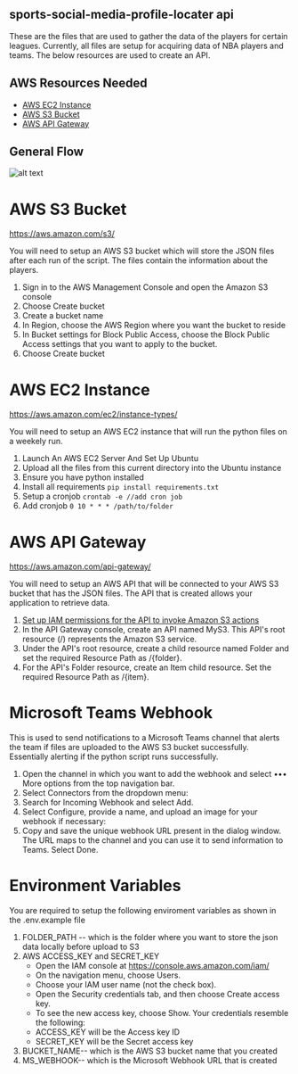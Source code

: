 ## sports-social-media-profile-locater api

These are the files that are used to gather the data of the players for certain leagues. Currently, all files are setup for acquiring data of NBA players and teams. The below resources are used to create an API. 



## AWS Resources Needed

- [AWS EC2 Instance](https://aws.amazon.com/ec2/instance-types/)
- [AWS S3 Bucket](https://aws.amazon.com/s3/)
- [AWS API Gateway](https://aws.amazon.com/api-gateway/)

## General Flow

![alt text](https://github.com/WSU-4110/sports-social-media-profile-locater/blob/main/api/flow.jpg?raw=true)

# AWS S3 Bucket
https://aws.amazon.com/s3/

You will need to setup an AWS S3 bucket which will store the JSON files after each run of the script. The files contain the information about the players.

1. Sign in to the AWS Management Console and open the Amazon S3 console
2. Choose Create bucket
3. Create a bucket name
4. In Region, choose the AWS Region where you want the bucket to reside
5. In Bucket settings for Block Public Access, choose the Block Public Access settings that you want to apply to the bucket.
6. Choose Create bucket

# AWS EC2 Instance
https://aws.amazon.com/ec2/instance-types/

You will need to setup an AWS EC2 instance that will run the python files on a weekely run.

1. Launch An AWS EC2 Server And Set Up Ubuntu
2. Upload all the files from this current directory into the Ubuntu instance
3. Ensure you have python installed
4. Install all requirements
``
pip install requirements.txt
``
5. Setup a cronjob 
``
crontab -e //add cron job
``
6. Add cronjob
``
0 10 * * * /path/to/folder
``
# AWS API Gateway
https://aws.amazon.com/api-gateway/

You will need to setup an AWS API that will be connected to your AWS S3 bucket that has the JSON files. The API that is created allows your application to retrieve data.

1. [Set up IAM permissions for the API to invoke Amazon S3 actions](https://docs.aws.amazon.com/apigateway/latest/developerguide/permissions.html)
2. In the API Gateway console, create an API named MyS3. This API's root resource (/) represents the Amazon S3 service.
3. Under the API's root resource, create a child resource named Folder and set the required Resource Path as /{folder}.
4. For the API's Folder resource, create an Item child resource. Set the required Resource Path as /{item}.

# Microsoft Teams Webhook

This is used to send notifications to a Microsoft Teams channel that alerts the team if files are uploaded to the AWS S3 bucket successfully. Essentially alerting if the python script runs successfully.

1. Open the channel in which you want to add the webhook and select ••• More options from the top navigation bar.
2. Select Connectors from the dropdown menu:
3. Search for Incoming Webhook and select Add.
4. Select Configure, provide a name, and upload an image for your webhook if necessary:
5. Copy and save the unique webhook URL present in the dialog window. The URL maps to the channel and you can use it to send information to Teams. Select Done.

# Environment Variables

You are required to setup the following enviroment variables as shown in the .env.example file

1. FOLDER_PATH -- which is the folder where you want to store the json data locally before upload to S3
2. AWS ACCESS_KEY and SECRET_KEY
    - Open the IAM console at https://console.aws.amazon.com/iam/
    - On the navigation menu, choose Users.
    - Choose your IAM user name (not the check box).
    - Open the Security credentials tab, and then choose Create access key.
    - To see the new access key, choose Show. Your credentials resemble the following:
    - ACCESS_KEY will be the Access key ID
    - SECRET_KEY will be the Secret access key
3. BUCKET_NAME-- which is the AWS S3 bucket name that you created
4. MS_WEBHOOK-- which is the Microsoft Webhook URL that is created 
